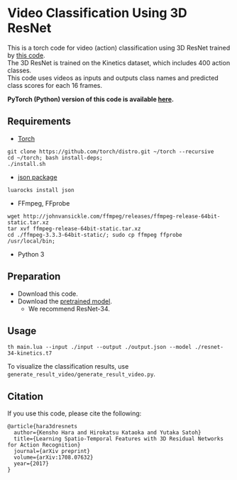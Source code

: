 # Video Classification Using 3D ResNet
This is a torch code for video (action) classification using 3D ResNet trained by [this code](https://github.com/kenshohara/3D-ResNets).  
The 3D ResNet is trained on the Kinetics dataset, which includes 400 action classes.  
This code uses videos as inputs and outputs class names and predicted class scores for each 16 frames.  

**PyTorch (Python) version of this code is available [here](https://github.com/kenshohara/video-classification-3d-cnn-pytorch).**

## Requirements
* [Torch](http://torch.ch/)
```
git clone https://github.com/torch/distro.git ~/torch --recursive
cd ~/torch; bash install-deps;
./install.sh
```
* [json package](https://github.com/clementfarabet/lua---json)
```
luarocks install json
```
* FFmpeg, FFprobe
```
wget http://johnvansickle.com/ffmpeg/releases/ffmpeg-release-64bit-static.tar.xz
tar xvf ffmpeg-release-64bit-static.tar.xz
cd ./ffmpeg-3.3.3-64bit-static/; sudo cp ffmpeg ffprobe /usr/local/bin;
```
* Python 3

## Preparation
* Download this code.
* Download the [pretrained model](https://github.com/kenshohara/3D-ResNets/releases).  
  * We recommend ResNet-34.

## Usage
```
th main.lua --input ./input --output ./output.json --model ./resnet-34-kinetics.t7
```

To visualize the classification results, use ```generate_result_video/generate_result_video.py```.

## Citation
If you use this code, please cite the following:
```
@article{hara3dresnets
  author={Kensho Hara and Hirokatsu Kataoka and Yutaka Satoh}
  title={Learning Spatio-Temporal Features with 3D Residual Networks for Action Recognition}
  journal={arXiv preprint}
  volume={arXiv:1708.07632}
  year={2017}
}
```
